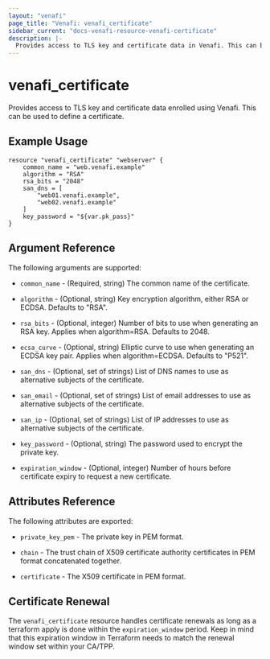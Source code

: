 ```yaml
---
layout: "venafi"
page_title: "Venafi: venafi_certificate"
sidebar_current: "docs-venafi-resource-venafi-certificate"
description: |-
  Provides access to TLS key and certificate data in Venafi. This can be used to define a Venafi certificate.
---
```


# venafi_certificate

Provides access to TLS key and certificate data enrolled using Venafi. This can be used to define a
certificate.

## Example Usage

```hcl
resource "venafi_certificate" "webserver" {
    common_name = "web.venafi.example"
    algorithm = "RSA"
    rsa_bits = "2048"
    san_dns = [
        "web01.venafi.example",
        "web02.venafi.example"
    ]
    key_password = "${var.pk_pass}"
}
```

## Argument Reference

The following arguments are supported:

* `common_name` - (Required, string) The common name of the certificate.

* `algorithm` - (Optional, string) Key encryption algorithm, either RSA or ECDSA.
  Defaults to "RSA".

* `rsa_bits` - (Optional, integer) Number of bits to use when generating an RSA key.
  Applies when algorithm=RSA.  Defaults to 2048.

* `ecsa_curve` - (Optional, string) Elliptic curve to use when generating an ECDSA
  key pair.  Applies when algorithm=ECDSA.  Defaults to "P521".

* `san_dns` - (Optional, set of strings) List of DNS names to use as alternative
  subjects of the certificate.

* `san_email` - (Optional, set of strings) List of email addresses to use as
  alternative subjects of the certificate.

* `san_ip` - (Optional, set of strings) List of IP addresses to use as alternative
  subjects of the certificate.

* `key_password` - (Optional, string) The password used to encrypt the private key.

* `expiration_window` - (Optional, integer) Number of hours before certificate expiry
  to request a new certificate.

## Attributes Reference

The following attributes are exported:

* `private_key_pem` - The private key in PEM format.

* `chain` - The trust chain of X509 certificate authority certificates in PEM format
  concatenated together.

* `certificate` - The X509 certificate in PEM format.

## Certificate Renewal

The `venafi_certificate` resource handles certificate renewals as long as a terraform apply is done within the `expiration_window` period. Keep in mind that this expiration window in Terraform needs to match the renewal window set within your CA/TPP.
